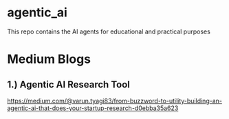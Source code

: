 # agentic_ai
This repo contains the AI agents for educational and practical purposes

# Medium Blogs
## 1.) Agentic AI Research Tool 
https://medium.com/@varun.tyagi83/from-buzzword-to-utility-building-an-agentic-ai-that-does-your-startup-research-d0ebba35a623
